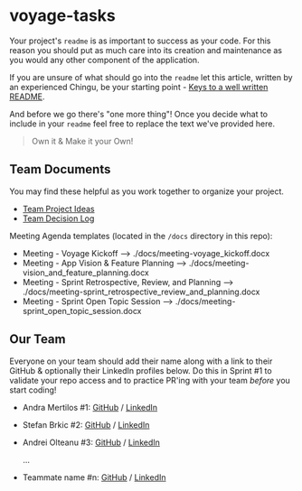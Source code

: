 # voyage-tasks

Your project's `readme` is as important to success as your code. For
this reason you should put as much care into its creation and maintenance
as you would any other component of the application.

If you are unsure of what should go into the `readme` let this article,
written by an experienced Chingu, be your starting point -
[Keys to a well written README](https://tinyurl.com/yk3wubft).

And before we go there's "one more thing"! Once you decide what to include
in your `readme` feel free to replace the text we've provided here.

> Own it & Make it your Own!

## Team Documents

You may find these helpful as you work together to organize your project.

- [Team Project Ideas](./docs/team_project_ideas.md)
- [Team Decision Log](./docs/team_decision_log.md)

Meeting Agenda templates (located in the `/docs` directory in this repo):

- Meeting - Voyage Kickoff --> ./docs/meeting-voyage_kickoff.docx
- Meeting - App Vision & Feature Planning --> ./docs/meeting-vision_and_feature_planning.docx
- Meeting - Sprint Retrospective, Review, and Planning --> ./docs/meeting-sprint_retrospective_review_and_planning.docx
- Meeting - Sprint Open Topic Session --> ./docs/meeting-sprint_open_topic_session.docx

## Our Team

Everyone on your team should add their name along with a link to their GitHub
& optionally their LinkedIn profiles below. Do this in Sprint #1 to validate
your repo access and to practice PR'ing with your team _before_ you start
coding!

- Andra Mertilos #1: [GitHub](https://github.com/andram11) / [LinkedIn](https://www.linkedin.com/in/andra-mertilos-49008055/)
- Stefan Brkic #2: [GitHub](https://github.com/stefanbrkic1) / [LinkedIn](https://www.linkedin.com/in/stefan-brki%C4%87-4014012a3/)
- Andrei Olteanu #3: [GitHub](https://github.com/andreiolteanu555) / [LinkedIn](https://www.linkedin.com/in/andrei-olteanu-9009/)

  ...

- Teammate name #n: [GitHub](https://github.com/ghaccountname) / [LinkedIn](https://linkedin.com/in/liaccountname)
